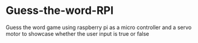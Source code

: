 # Guess-the-word-RPI
Guess the word game using raspberry pi as a micro controller and a servo motor to showcase whether the user input is true or false
